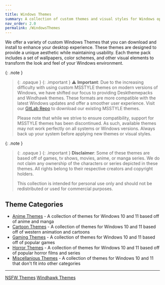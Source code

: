 ```yaml
---
---
title: Windows Themes
summary: A collection of custom themes and visual styles for Windows operating systems.
nav_order: 2.0
permalink: /WindowsThemes
---
```


We offer a variety of custom Windows Themes that you can download and install to enhance your desktop experience. These themes are designed to provide a unique aesthetic while maintaining usability. Each theme pack includes a set of wallpapers, color schemes, and other visual elements to transform the look and feel of your Windows environment.

{: .note  }
> {: .opaque }
> {: .important }
> ⚠️ **Important**: Due to the increasing difficulty with using custom MSSTYLE themes on modern versions of Windows, we have shifted our focus to providing Deskthemepacks and Windhawk themes. These formats are more compatible with the latest Windows updates and offer a smoother user experience. Visit our [GitLab Repo](https://gitlab.com/the-back-room/) to download our existing MSSTYLE themes.
> 
> Please note that while we strive to ensure compatibility, support for MSSTYLE themes has been discontinued. As such, available themes may not work perfectly on all systems or Windows versions. Always back up your system before applying new themes or visual styles.

{: .note }
> {: .opaque }
> {: .important }
> **Disclaimer**: Some of these themes are based off of games, tv shows, movies, anime, or manga series. We do not claim any ownership of the characters or series depicted in these themes. All rights belong to their respective creators and copyright holders.
> 
> This collection is intended for personal use only and should not be redistributed or used for commercial purposes.

## Theme Categories

- [Anime Themes](/WindowsThemes/Category/Anime) - A collection of themes for Windows 10 and 11 based off of anime and manga
- [Cartoon Themes](/WindowsThemes/Category/Cartoon) - A collection of themes for Windows 10 and 11 based off of western animation and cartoons
- [Gaming Themes](/WindowsThemes/Category/Gaming) - A collection of themes for Windows 10 and 11 based off of popular games
- [Horror Themes](/WindowsThemes/Category/Horror) - A collection of themes for Windows 10 and 11 based off of popular horror films and series
- [Miscellanious Themes](/WindowsThemes/Category/Miscellanious) - A collection of themes for Windows 10 and 11 that don't fit into other categories

---

<div class="text-delta">
<a href="https://the-back-room.info/WindowsThemes/NSFWThemes" class="btn btn--secondary btn--sm">NSFW Themes</a> 
<a href="https://the-back-room.info/WindowsThemes/WindhawkThemes" class="btn btn--secondary btn--sm">Windhawk Themes</a>
</div>
